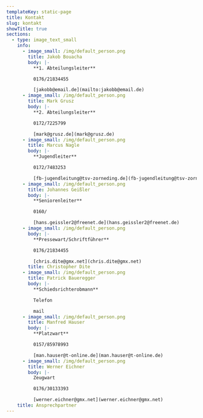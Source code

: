 ```yaml
---
templateKey: static-page
title: Kontakt
slug: kontakt
showTitle: true
sections:
  - type: image_text_small
    info:
      - image_small: /img/default_person.png
        title: Jakob Bouacha
        body: |-
          **1. Abteilungsleiter**

          0176/21834455

          [jakobb@email.de](mailto:jakobb@email.de)
      - image_small: /img/default_person.png
        title: Mark Grusz
        body: |-
          **2. Abteilungsleiter**

          0172/7225799

          [mark@grusz.de](mark@grusz.de)
      - image_small: /img/default_person.png
        title: Marcus Nagle
        body: |-
          **Jugendleiter**

          0172/7483253

          [fb-jugendleitung@tsv-zorneding.de](fb-jugendleitung@tsv-zorneding.de)
      - image_small: /img/default_person.png
        title: Johannes Geißler
        body: |-
          **Seniorenleiter**

          0160/

          [hans.geissler2@freenet.de](hans.geissler2@freenet.de)
      - image_small: /img/default_person.png
        body: |-
          **Pressewart/Schriftführer**

          0176/21834455

          [chris.dite@gmx.net](chris.dite@gmx.net)
        title: Christopher Dite
      - image_small: /img/default_person.png
        title: Patrick Baueregger
        body: |-
          **Schiedsrichterobmann**

          Telefon

          mail
      - image_small: /img/default_person.png
        title: Manfred Hauser
        body: |-
          **Platzwart**

          0157/85978993

          [man.hauser@t-online.de](man.hauser@t-online.de)
      - image_small: /img/default_person.png
        title: Werner Eichner
        body: |-
          Zeugwart

          0176/30133393

          [werner.eichner@gmx.net](werner.eichner@gmx.net)
    title: Ansprechpartner
---
```

